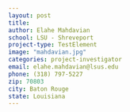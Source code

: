 ```yaml
---
layout: post
title:
author: Elahe Mahdavian
school: LSU - Shreveport
project-type: TestElement
image: "mahdavian.jpg"
categories: project-investigator
email: elahe.mahdavian@lsus.edu
phone: (318) 797-5227
zip: 70803
city: Baton Rouge
state: Louisiana
---
```

<!-- name,position,school,city,state,zip,email,phone,image




Rebecca Giorno-McConnell,Louisiana Tech University,Louisiana State University Dept. of Biological Science,Baton Rouge,Louisiana,70803,rgiorno@latech.edu,(318) 257-3665,giorno.jpg
Chris Beachy,Southeastern Louisiana University,Louisiana State University Dept. of Biological Science,Baton Rouge,Louisiana,70803,christopher.beachy@southeastern.edu,(985) 549-3740,beachy.jpg
Weneene Dorsey,Grambling State University,Louisiana State University Dept. of Biological Science,Baton Rouge,Louisiana,70803,dorseywc@gram.edu,(318) 274-2399,dorsey.jpg
Cecily Defreece,Xavier University of Louisiana,Louisiana State University Dept. of Biological Science,Baton Rouge,Louisiana,70803,cbennet3@xula.edu,(504) 520-5011,defreece.jpg
Sanjay Batra,Southern University,Louisiana State University Dept. of Biological Science,Baton Rouge,Louisiana,70803,sanjay_batra@subr.edu,(225) 771-5350,batra.jpg
 -->
